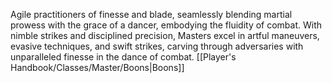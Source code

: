Agile practitioners of finesse and blade, seamlessly blending martial prowess with the grace of a dancer, embodying the fluidity of combat. With nimble strikes and disciplined precision, Masters excel in artful maneuvers, evasive techniques, and swift strikes, carving through adversaries with unparalleled finesse in the dance of combat. [[Player's Handbook/Classes/Master/Boons|Boons]]
